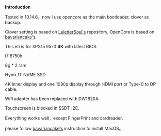 **Introduction**



Tested in 10.14.6，now I use opencore as the main bootloader, clover as backup.



Clover setting is based on [LuletterSoul's](https://github.com/LuletterSoul/Dell-XPS-15-9570-macOS-Mojave) repository,  OpenCore is based on [bavariancake's](https://github.com/bavariancake/XPS9570-macOS).



This efi is for XPS15 9570 **4K** with latest BIOS.

i7 8750h

8g * 2 ram

Hynix 1T NVME SSD

4K inner display and one 1080p display through HDMI port or Type-C to DP cable.

Wifi adapter has been replaced with DW1820A.



Touchscreen is blocked in SSDT-I2C.


Everything works well，except FingerPrint and cardreader.

please follow [bavariancake's](https://github.com/bavariancake/XPS9570-macOS) instruction to install MacOS。



